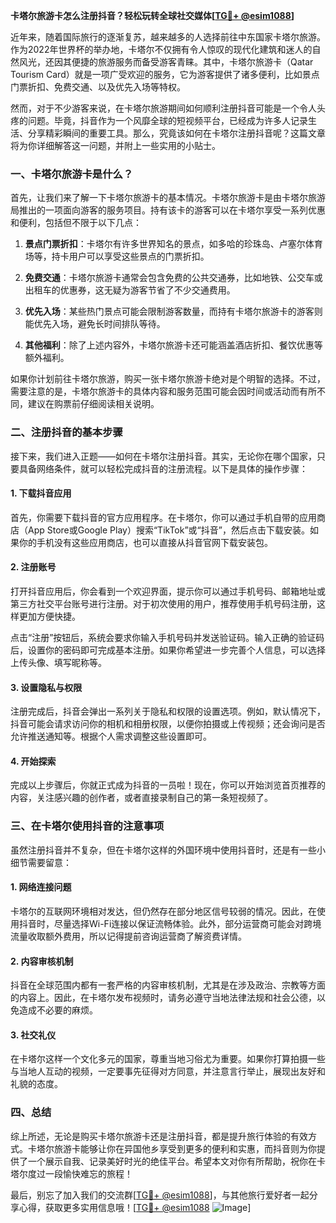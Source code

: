 **卡塔尔旅游卡怎么注册抖音？轻松玩转全球社交媒体[[TG💪+ @esim1088](https://t.me/s/esim1088)]**

近年来，随着国际旅行的逐渐复苏，越来越多的人选择前往中东国家卡塔尔旅游。作为2022年世界杯的举办地，卡塔尔不仅拥有令人惊叹的现代化建筑和迷人的自然风光，还因其便捷的旅游服务而备受游客青睐。其中，卡塔尔旅游卡（Qatar Tourism Card）就是一项广受欢迎的服务，它为游客提供了诸多便利，比如景点门票折扣、免费交通、以及优先入场等特权。

然而，对于不少游客来说，在卡塔尔旅游期间如何顺利注册抖音可能是一个令人头疼的问题。毕竟，抖音作为一个风靡全球的短视频平台，已经成为许多人记录生活、分享精彩瞬间的重要工具。那么，究竟该如何在卡塔尔注册抖音呢？这篇文章将为你详细解答这一问题，并附上一些实用的小贴士。

### 一、卡塔尔旅游卡是什么？

首先，让我们来了解一下卡塔尔旅游卡的基本情况。卡塔尔旅游卡是由卡塔尔旅游局推出的一项面向游客的服务项目。持有该卡的游客可以在卡塔尔享受一系列优惠和便利，包括但不限于以下几点：

1. **景点门票折扣**：卡塔尔有许多世界知名的景点，如多哈的珍珠岛、卢塞尔体育场等，持卡用户可以享受这些景点的门票折扣。
   
2. **免费交通**：卡塔尔旅游卡通常会包含免费的公共交通券，比如地铁、公交车或出租车的优惠券，这无疑为游客节省了不少交通费用。

3. **优先入场**：某些热门景点可能会限制游客数量，而持有卡塔尔旅游卡的游客则能优先入场，避免长时间排队等待。

4. **其他福利**：除了上述内容外，卡塔尔旅游卡还可能涵盖酒店折扣、餐饮优惠等额外福利。

如果你计划前往卡塔尔旅游，购买一张卡塔尔旅游卡绝对是个明智的选择。不过，需要注意的是，卡塔尔旅游卡的具体内容和服务范围可能会因时间或活动而有所不同，建议在购票前仔细阅读相关说明。

### 二、注册抖音的基本步骤

接下来，我们进入正题——如何在卡塔尔注册抖音。其实，无论你在哪个国家，只要具备网络条件，就可以轻松完成抖音的注册流程。以下是具体的操作步骤：

#### 1. 下载抖音应用

首先，你需要下载抖音的官方应用程序。在卡塔尔，你可以通过手机自带的应用商店（App Store或Google Play）搜索“TikTok”或“抖音”，然后点击下载安装。如果你的手机没有这些应用商店，也可以直接从抖音官网下载安装包。

#### 2. 注册账号

打开抖音应用后，你会看到一个欢迎界面，提示你可以通过手机号码、邮箱地址或第三方社交平台账号进行注册。对于初次使用的用户，推荐使用手机号码注册，这样更加方便快捷。

点击“注册”按钮后，系统会要求你输入手机号码并发送验证码。输入正确的验证码后，设置你的密码即可完成基本注册。如果你希望进一步完善个人信息，可以选择上传头像、填写昵称等。

#### 3. 设置隐私与权限

注册完成后，抖音会弹出一系列关于隐私和权限的设置选项。例如，默认情况下，抖音可能会请求访问你的相机和相册权限，以便你拍摄或上传视频；还会询问是否允许推送通知等。根据个人需求调整这些设置即可。

#### 4. 开始探索

完成以上步骤后，你就正式成为抖音的一员啦！现在，你可以开始浏览首页推荐的内容，关注感兴趣的创作者，或者直接录制自己的第一条短视频了。

### 三、在卡塔尔使用抖音的注意事项

虽然注册抖音并不复杂，但在卡塔尔这样的外国环境中使用抖音时，还是有一些小细节需要留意：

#### 1. 网络连接问题

卡塔尔的互联网环境相对发达，但仍然存在部分地区信号较弱的情况。因此，在使用抖音时，尽量选择Wi-Fi连接以保证流畅体验。此外，部分运营商可能会对跨境流量收取额外费用，所以记得提前咨询运营商了解资费详情。

#### 2. 内容审核机制

抖音在全球范围内都有一套严格的内容审核机制，尤其是在涉及政治、宗教等方面的内容上。因此，在卡塔尔发布视频时，请务必遵守当地法律法规和社会公德，以免造成不必要的麻烦。

#### 3. 社交礼仪

在卡塔尔这样一个文化多元的国家，尊重当地习俗尤为重要。如果你打算拍摄一些与当地人互动的视频，一定要事先征得对方同意，并注意言行举止，展现出友好和礼貌的态度。

### 四、总结

综上所述，无论是购买卡塔尔旅游卡还是注册抖音，都是提升旅行体验的有效方式。卡塔尔旅游卡能够让你在异国他乡享受到更多的便利和实惠，而抖音则为你提供了一个展示自我、记录美好时光的绝佳平台。希望本文对你有所帮助，祝你在卡塔尔度过一段愉快难忘的旅程！

最后，别忘了加入我们的交流群[[TG💪+ @esim1088](https://t.me/s/esim1088)]，与其他旅行爱好者一起分享心得，获取更多实用信息哦！[[TG💪+ @esim1088](https://t.me/s/esim1088) ![Image](https://i.postimg.cc/4NQfJmqS/Snipaste-2025-05-13-00-14-12.png)]